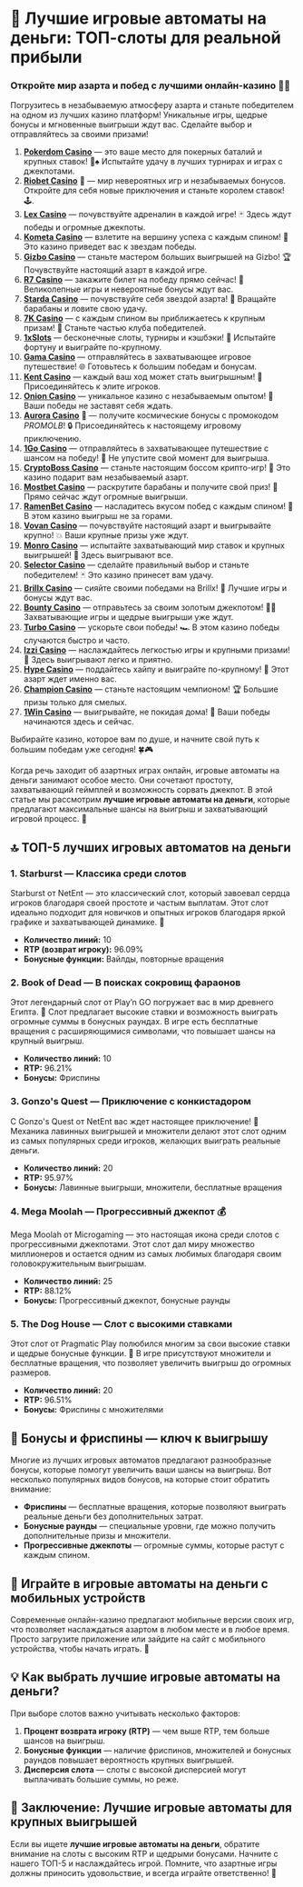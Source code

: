 # 🎰 Лучшие игровые автоматы на деньги: ТОП-слоты для реальной прибыли
### Откройте мир азарта и побед с лучшими онлайн-казино 🎰💥

Погрузитесь в незабываемую атмосферу азарта и станьте победителем на одном из лучших казино платформ! Уникальные игры, щедрые бонусы и мгновенные выигрыши ждут вас. Сделайте выбор и отправляйтесь за своими призами!

1. **[Pokerdom Casino](https://brandplay.link/Bxg7SC7H)** — это ваше место для покерных баталий и крупных ставок! 🎲♠️ Испытайте удачу в лучших турнирах и играх с джекпотами.
2. **[Riobet Casino](https://brandplay.link/dtx89f2L)** 🌟 — мир невероятных игр и незабываемых бонусов. Откройте для себя новые приключения и станьте королем ставок! 🕹️.
3. **[Lex Casino](https://brandplay.link/2HFTmBc8)** — почувствуйте адреналин в каждой игре! 🃏 Здесь ждут победы и огромные джекпоты.
4. **[Kometa Casino](https://brandplay.link/tLG15CCb)** — взлетите на вершину успеха с каждым спином! 🚀 Это казино приведет вас к звездам победы.
5. **[Gizbo Casino](https://gizbo-tea02.com/c8e962e89)** — станьте мастером больших выигрышей на Gizbo! 🏆 Почувствуйте настоящий азарт в каждой игре.
6. **[R7 Casino](https://brandplay.link/zPmNmTWG)** — закажите билет на победу прямо сейчас! 🎯 Великолепные игры и невероятные бонусы ждут вас.
7. **[Starda Casino](https://brandplay.link/cpFQbWKn)** — почувствуйте себя звездой азарта! 🌟 Вращайте барабаны и ловите свою удачу.
8. **[7K Casino](https://brandplay.link/dd46bNgD)** — с каждым спином вы приближаетесь к крупным призам! 🎰 Станьте частью клуба победителей.
9. **[1xSlots](https://brandplay.link/R4xfxqdm)** — бесконечные слоты, турниры и кэшбэки! 🎲 Испытайте фортуну и выиграйте по-крупному.
10. **[Gama Casino](https://brandplay.link/zrZpLFTP)** — отправляйтесь в захватывающее игровое путешествие! 🌐 Готовьтесь к большим победам и бонусам.
11. **[Kent Casino](https://passage-through-deserts.com/de0514c15)** — каждый ваш ход может стать выигрышным! 🏅 Присоединяйтесь к элите игроков.
12. **[Onion Casino](https://obclk001-2d.top/click?offer_id=986&partner_id=10542&landing_id=1798&utm_medium=affiliate&sub_1=oncasino3)** — уникальное казино с незабываемым опытом! 🧅 Ваши победы не заставят себя ждать.
13. **[Aurora Casino](https://10trafic-stat2.com/click/668546566bcc6313411604c7/6766/15114/subaccount?promocode=PROMOLB)** 🌌 — получите космические бонусы с промокодом *PROMOLB*! 🔒 Присоединяйтесь к настоящему игровому приключению.
14. **[1Go Casino](https://1go-ircp01.com/ce015f410)** — отправляйтесь в захватывающее путешествие с шансом на победу! 🚀 Не упустите свой момент для выигрыша.
15. **[CryptoBoss Casino](https://cryptobossc.online/d847bcfa9)** — станьте настоящим боссом крипто-игр! 💎 Это казино подарит вам незабываемый азарт.
16. **[Mostbet Casino](https://ktbtis024ifqfn0mst.com/beQs)** — раскрутите барабаны и получите свой приз! 🎰 Прямо сейчас ждут огромные выигрыши.
17. **[RamenBet Casino](https://get.saltyram.com/ru/registration?apkpop=0&partner=p24970p3296034p5526)** — насладитесь вкусом побед с каждым спином! 🍜 В этом казино выигрыш не за горами.
18. **[Vovan Casino](https://vovan.site/d2375cf9b)** — почувствуйте настоящий азарт и выигрывайте крупно! 💥 Ваши крупные призы уже ждут.
19. **[Monro Casino](https://mnr-ircp01.com/c3ce72a2c)** — испытайте захватывающий мир ставок и крупных выигрышей! 🎯 Здесь выигрывают все.
20. **[Selector Casino](https://gosel.pl/SELVK)** — сделайте правильный выбор и станьте победителем! 🃏 Это казино принесет вам удачу.
21. **[Brillx Casino](https://brillx.pub/BRIVK)** — сияйте своими победами на Brillx! 💫 Лучшие игры и бонусы ждут вас.
22. **[Bounty Casino](https://bounty-casino.de/BOVK)** — отправьтесь за своим золотым джекпотом! 🏴‍☠️ Захватывающие игры и щедрые выигрыши уже ждут.
23. **[Turbo Casino](https://turbo-casino.pro/TURVK)** — ускорьте свои победы! 🏎️ В этом казино победы случаются быстро и часто.
24. **[Izzi Casino](https://izzi-fr03.com/ca7c8a7b7)** — наслаждайтесь легкостью игры и крупными призами! 🎰 Здесь выигрывают легко и приятно.
25. **[Hype Casino](https://hypekaz.com/dc2f44ad0)** — поддайтесь хайпу и выиграйте по-крупному! 🎉 Этот азарт ждет именно вас.
26. **[Champion Casino](https://champcasino.ink/pobeda/doa-hats?p80412p305331p112c)** — станьте настоящим чемпионом! 🏆 Большие призы только для смелых.
27. **[1Win Casino](https://brandplay.link/6F5VqbyZ)** — выигрывайте, не покидая дома! 🥇 Ваши победы начинаются здесь и сейчас.

Выбирайте казино, которое вам по душе, и начните свой путь к большим победам уже сегодня! 🍀🎮


Когда речь заходит об азартных играх онлайн, игровые автоматы на деньги занимают особое место. Они сочетают простоту, захватывающий геймплей и возможность сорвать джекпот. В этой статье мы рассмотрим **лучшие игровые автоматы на деньги**, которые предлагают максимальные шансы на выигрыш и захватывающий игровой процесс. 🤑

## 🔝 ТОП-5 лучших игровых автоматов на деньги

### 1. **Starburst** — Классика среди слотов
Starburst от NetEnt — это классический слот, который завоевал сердца игроков благодаря своей простоте и частым выплатам. Этот слот идеально подходит для новичков и опытных игроков благодаря яркой графике и захватывающей динамике. 💫

- **Количество линий:** 10
- **RTP (возврат игроку):** 96.09%
- **Бонусные функции:** Вайлды, повторные вращения

### 2. **Book of Dead** — В поисках сокровищ фараонов
Этот легендарный слот от Play’n GO погружает вас в мир древнего Египта. 🎲 Слот предлагает высокие ставки и возможность выиграть огромные суммы в бонусных раундах. В игре есть бесплатные вращения с расширяющимися символами, что повышает шансы на крупный выигрыш.

- **Количество линий:** 10
- **RTP:** 96.21%
- **Бонусы:** Фриспины

### 3. **Gonzo's Quest** — Приключение с конкистадором
С Gonzo's Quest от NetEnt вас ждет настоящее приключение! 🧭 Механика лавинных выигрышей и множители делают этот слот одним из самых популярных среди игроков, желающих выиграть реальные деньги.

- **Количество линий:** 20
- **RTP:** 95.97%
- **Бонусы:** Лавинные выигрыши, множители, бесплатные вращения

### 4. **Mega Moolah** — Прогрессивный джекпот 💰
Mega Moolah от Microgaming — это настоящая икона среди слотов с прогрессивными джекпотами. Этот слот дал миру множество миллионеров и остается одним из самых любимых благодаря своим головокружительным выигрышам.

- **Количество линий:** 25
- **RTP:** 88.12%
- **Бонусы:** Прогрессивный джекпот, бонусные раунды

### 5. **The Dog House** — Слот с высокими ставками
Этот слот от Pragmatic Play полюбился многим за свои высокие ставки и щедрые бонусные функции. 🐾 В игре присутствуют множители и бесплатные вращения, что позволяет увеличить выигрыш до огромных размеров.

- **Количество линий:** 20
- **RTP:** 96.51%
- **Бонусы:** Фриспины с множителями

## 🎁 Бонусы и фриспины — ключ к выигрышу

Многие из лучших игровых автоматов предлагают разнообразные бонусы, которые помогут увеличить ваши шансы на выигрыш. Вот несколько популярных видов бонусов, на которые стоит обратить внимание:

- **Фриспины** — бесплатные вращения, которые позволяют выиграть реальные деньги без дополнительных затрат.
- **Бонусные раунды** — специальные уровни, где можно получить дополнительные призы и множители.
- **Прогрессивные джекпоты** — огромные суммы, которые растут с каждым спином.

## 📱 Играйте в игровые автоматы на деньги с мобильных устройств

Современные онлайн-казино предлагают мобильные версии своих игр, что позволяет наслаждаться азартом в любом месте и в любое время. Просто загрузите приложение или зайдите на сайт с мобильного устройства, чтобы начать играть. 📲

## 💡 Как выбрать лучшие игровые автоматы на деньги?

При выборе слотов важно учитывать несколько факторов:

1. **Процент возврата игроку (RTP)** — чем выше RTP, тем больше шансов на выигрыш.
2. **Бонусные функции** — наличие фриспинов, множителей и бонусных раундов повышает вероятность крупных выигрышей.
3. **Дисперсия слота** — слоты с высокой дисперсией могут выплачивать большие суммы, но реже.

## 💸 Заключение: Лучшие игровые автоматы для крупных выигрышей

Если вы ищете **лучшие игровые автоматы на деньги**, обратите внимание на слоты с высоким RTP и щедрыми бонусами. Начните с нашего ТОП-5 и наслаждайтесь игрой. Помните, что азартные игры должны приносить удовольствие, и всегда играйте ответственно! 🎉
